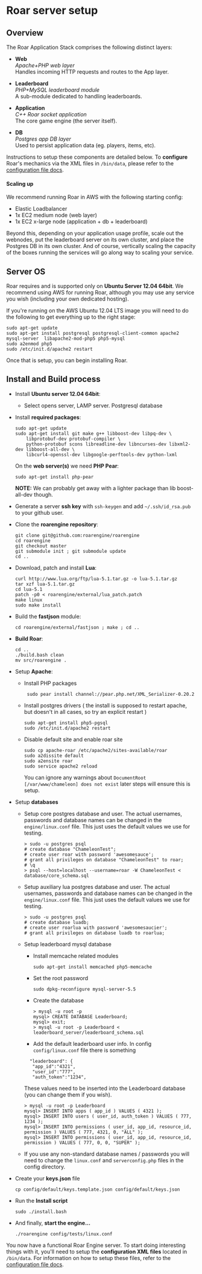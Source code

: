 # Roar server setup


## Overview
The Roar Application Stack comprises the following distinct layers:

- **Web**  
  _Apache+PHP web layer_  
  Handles incoming HTTP requests and routes to the App layer.

- **Leaderboard**  
  _PHP+MySQL leaderboard module_  
  A sub-module dedicated to handling leaderboards.

- **Application**  
  _C++ Roar socket application_  
  The core game engine (the server itself).

- **DB**  
  _Postgres app DB layer_  
  Used to persist application data (eg. players, items, etc).

Instructions to setup these components are detailed below. To **configure** Roar's mechanics via the XML files in `/bin/data`, please refer to the [configuration file docs](https://github.com/roarengine/roar-docs/tree/master/docs/configuration_files).

#### Scaling up
We recommend running Roar in AWS with the following starting config:

- Elastic Loadbalancer
- 1x EC2 medium node (web layer)
- 1x EC2 x-large node (application + db + leaderboard)

Beyond this, depending on your application usage profile, scale out the webnodes, put the leaderboard server on its own cluster, and place the Postgres DB in its own cluster. And of course, vertically scaling the capacity of the boxes running the services will go along way to scaling your service.


## Server OS

Roar requires and is supported only on **Ubuntu Server 12.04 64bit**. We recommend using AWS for running Roar, although you may use any service you wish (including your own dedicated hosting).

If you're running on the AWS Ubuntu 12.04 LTS image you will need to do the following to get everything up to the right stage:


    sudo apt-get update
    sudo apt-get install postgresql postgresql-client-common apache2 mysql-server  libapache2-mod-php5 php5-mysql
    sudo a2enmod php5
    sudo /etc/init.d/apache2 restart

Once that is setup, you can begin installing Roar. 


## Install and Build process

* Install **Ubuntu server 12.04 64bit**:
    * Select opens server, LAMP server. Postgresql database
* Install **required packages**:

     ~~~
     sudo apt-get update
     sudo apt-get install git make g++ libboost-dev libpq-dev \
         libprotobuf-dev protobuf-compiler \
         python-protobuf scons libreadline-dev libncurses-dev libxml2-dev libboost-all-dev \
         libcurl4-openssl-dev libgoogle-perftools-dev python-lxml
    ~~~

    On the **web server(s)** we need **PHP Pear**:

    ~~~
    sudo apt-get install php-pear
    ~~~

    **NOTE:** We can probably get away with a lighter package than lib boost-all-dev though.

* Generate a server **ssh key** with `ssh-keygen`  and add `~/.ssh/id_rsa.pub` to your github user.
* Clone the **roarengine repository**:
    ~~~
    git clone git@github.com:roarengine/roarengine
    cd roarengine
    git checkout master
    git submodule init ; git submodule update
    cd ..
    ~~~

* Download, patch and install **Lua**:

    ~~~
    curl http://www.lua.org/ftp/lua-5.1.tar.gz -o lua-5.1.tar.gz
    tar xzf lua-5.1.tar.gz
    cd lua-5.1
    patch -p0 < roarengine/external/lua_patch.patch
    make linux
    sudo make install
    ~~~

* Build the **fastjson** module:

    ~~~
    cd roarengine/external/fastjson ; make ; cd ..
    ~~~

* **Build Roar**:
    ~~~
    cd ..
    ./build.bash clean
    mv src/roarengine .
    ~~~

* Setup **Apache**:
    * Install PHP packages

        ~~~
         sudo pear install channel://pear.php.net/XML_Serializer-0.20.2
        ~~~

    * Install postgres drivers ( the install is supposed to restart apache, but doesn't in all cases, so try an explicit restart )

        ~~~
        sudo apt-get install php5-pgsql
        sudo /etc/init.d/apache2 restart
        ~~~

    * Disable default site and enable roar site

        ~~~
        sudo cp apache-roar /etc/apache2/sites-available/roar
        sudo a2dissite default
        sudo a2ensite roar
        sudo service apache2 reload
        ~~~

        You can ignore any warnings about `DocumentRoot [/var/www/chameleon] does not exist` later steps will ensure this is setup.

* Setup **databases**
    * Setup core postgres database and user.
         The actual usernames, passwords and database names can be changed in the `engine/linux.conf` file.
         This just uses the default values we use for testing.

        ~~~
        > sudo -u postgres psql
        # create database "ChameleonTest";
        # create user roar with password 'awesomesauce';
        # grant all privileges on database "ChameleonTest" to roar;
        # \q
        > psql --host=localhost --username=roar -W ChameleonTest < database/core_schema.sql
        ~~~

   * Setup auxiliary lua postgres database and user.
         The actual usernames, passwords and database names can be changed in the `engine/linux.conf` file.
         This just uses the default values we use for testing.

        ~~~
        > sudo -u postgres psql
        # create database luadb;
        # create user roarlua with password 'awesomesaucier';
        # grant all privileges on database luadb to roarlua;
        ~~~

    * Setup leaderboard mysql database

        * Install memcache related modules

             ~~~
             sudo apt-get install memcached php5-memcache
             ~~~

        * Set the root password

           ~~~
           sudo dpkg-reconfigure mysql-server-5.5
           ~~~

        * Create the database

           ~~~
           > mysql -u root -p
           mysql> CREATE DATABASE Leaderboard;
           mysql> exit;
           > mysql -u root -p Leaderboard < leaderboard_server/leaderboard_schema.sql
           ~~~

        * Add the default leaderboard user info. In config `config/linux.conf` file there is something

        ~~~
          "leaderboard": {
           "app_id":"4321",
           "user_id":"777",
           "auth_token":"1234",
        ~~~

        These values need to be inserted into the Leaderboard database (you can change them if you wish).

        ~~~
        > mysql -u root -p Leaderboard
        mysql> INSERT INTO apps ( app_id ) VALUES ( 4321 );
        mysql> INSERT INTO users ( user_id, auth_token ) VALUES ( 777, 1234 );
        mysql> INSERT INTO permissions ( user_id, app_id, resource_id, permission ) VALUES ( 777, 4321, 0, "ALL" );
        mysql> INSERT INTO permissions ( user_id, app_id, resource_id, permission ) VALUES ( 777, 0, 0, "SUPER" );
        ~~~

    * If you use any non-standard database names / passwords you will need to change the `linux.conf` and `serverconfig.php` files in the config directory.

* Create your **keys.json** file

    ~~~
    cp config/default/keys.template.json config/default/keys.json
    ~~~

* Run the **Install script**

    ~~~
    sudo ./install.bash
    ~~~

* And finally, **start the engine...**

    ~~~
    ./roarengine config/tests/linux.conf
    ~~~

You now have a functional Roar Engine server. To start doing interesting things with it, you'll need to setup the **configuration XML files** located in `/bin/data`. For information on how to setup these files, refer to the [configuration file docs](https://github.com/roarengine/roar-docs/tree/master/docs/configuration_files).

